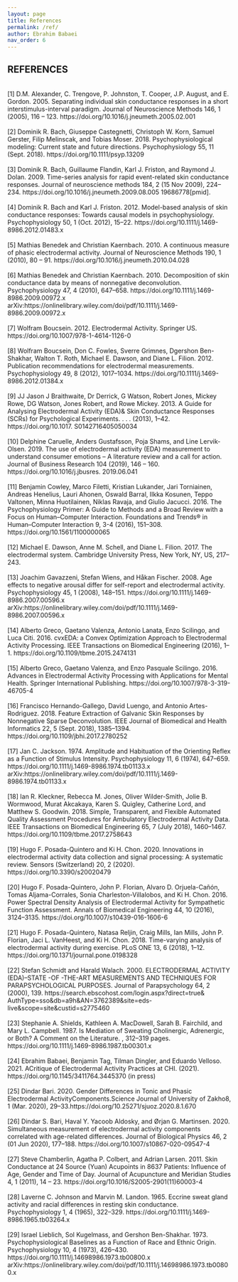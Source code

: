 ```yaml
---
layout: page
title: References
permalink: /ref/
author: Ebrahim Babaei
nav_order: 6
---
```

## REFERENCES
<br>
[1] D.M. Alexander, C. Trengove, P. Johnston, T. Cooper, J.P. August, and E. Gordon. 2005. Separating individual skin conductance responses in a short
interstimulus-interval paradigm. Journal of Neuroscience Methods 146, 1 (2005), 116 – 123. https://doi.org/10.1016/j.jneumeth.2005.02.001
<br><br>
[2] Dominik R. Bach, Giuseppe Castegnetti, Christoph W. Korn, Samuel Gerster, Filip Melinscak, and Tobias Moser. 2018. Psychophysiological modeling:
Current state and future directions. Psychophysiology 55, 11 (Sept. 2018). https://doi.org/10.1111/psyp.13209
<br><br>
[3] Dominik R. Bach, Guillaume Flandin, Karl J. Friston, and Raymond J. Dolan. 2009. Time-series analysis for rapid event-related skin conductance
responses. Journal of neuroscience methods 184, 2 (15 Nov 2009), 224–234. https://doi.org/10.1016/j.jneumeth.2009.08.005 19686778[pmid].
<br><br>
[4] Dominik R. Bach and Karl J. Friston. 2012. Model-based analysis of skin conductance responses: Towards causal models in psychophysiology.
Psychophysiology 50, 1 (Oct. 2012), 15–22. https://doi.org/10.1111/j.1469-8986.2012.01483.x
<br><br>
[5] Mathias Benedek and Christian Kaernbach. 2010. A continuous measure of phasic electrodermal activity. Journal of Neuroscience Methods 190, 1
(2010), 80 – 91. https://doi.org/10.1016/j.jneumeth.2010.04.028
<br><br>
[6] Mathias Benedek and Christian Kaernbach. 2010. Decomposition of skin conductance data by means of nonnegative deconvolution. Psychophysiology
47, 4 (2010), 647–658. https://doi.org/10.1111/j.1469-8986.2009.00972.x arXiv:https://onlinelibrary.wiley.com/doi/pdf/10.1111/j.1469-8986.2009.00972.x
<br><br>
[7] Wolfram Boucsein. 2012. Electrodermal Activity. Springer US. https://doi.org/10.1007/978-1-4614-1126-0
<br><br>
[8] Wolfram Boucsein, Don C. Fowles, Sverre Grimnes, Dgershon Ben-Shakhar, Walton T. Roth, Michael E. Dawson, and Diane L. Filion. 2012. Publication
recommendations for electrodermal measurements. Psychophysiology 49, 8 (2012), 1017–1034. https://doi.org/10.1111/j.1469-8986.2012.01384.x
<br><br>
[9] JJ Jason J Braithwaite, Dr Derrick, G Watson, Robert Jones, Mickey Rowe, DG Watson, Jones Robert, and Rowe Mickey. 2013. A Guide for Analysing
Electrodermal Activity (EDA)& Skin Conductance Responses (SCRs) for Psychological Experiments. . . . (2013), 1–42. https://doi.org/10.1017.
S0142716405050034
<br><br>
[10] Delphine Caruelle, Anders Gustafsson, Poja Shams, and Line Lervik-Olsen. 2019. The use of electrodermal activity (EDA) measurement to understand
consumer emotions – A literature review and a call for action. Journal of Business Research 104 (2019), 146 – 160. https://doi.org/10.1016/j.jbusres.
2019.06.041
<br><br>
[11] Benjamin Cowley, Marco Filetti, Kristian Lukander, Jari Torniainen, Andreas Henelius, Lauri Ahonen, Oswald Barral, Ilkka Kosunen, Teppo Valtonen,
Minna Huotilainen, Niklas Ravaja, and Giulio Jacucci. 2016. The Psychophysiology Primer: A Guide to Methods and a Broad Review with a Focus on
Human–Computer Interaction. Foundations and Trends® in Human–Computer Interaction 9, 3-4 (2016), 151–308. https://doi.org/10.1561/1100000065
<br><br>
[12] Michael E. Dawson, Anne M. Schell, and Diane L. Filion. 2017. The electrodermal system. Cambridge University Press, New York, NY, US, 217–243.
<br><br>
[13] Joachim Gavazzeni, Stefan Wiens, and Håkan Fischer. 2008. Age effects to negative arousal differ for self-report and electrodermal activity.
Psychophysiology 45, 1 (2008), 148–151. https://doi.org/10.1111/j.1469-8986.2007.00596.x arXiv:https://onlinelibrary.wiley.com/doi/pdf/10.1111/j.1469-
8986.2007.00596.x
<br><br>
[14] Alberto Greco, Gaetano Valenza, Antonio Lanata, Enzo Scilingo, and Luca Citi. 2016. cvxEDA: a Convex Optimization Approach to Electrodermal
Activity Processing. IEEE Transactions on Biomedical Engineering (2016), 1–1. https://doi.org/10.1109/tbme.2015.2474131
<br><br>
[15] Alberto Greco, Gaetano Valenza, and Enzo Pasquale Scilingo. 2016. Advances in Electrodermal Activity Processing with Applications for Mental Health.
Springer International Publishing. https://doi.org/10.1007/978-3-319-46705-4
<br><br>
[16] Francisco Hernando-Gallego, David Luengo, and Antonio Artes-Rodriguez. 2018. Feature Extraction of Galvanic Skin Responses by Nonnegative
Sparse Deconvolution. IEEE Journal of Biomedical and Health Informatics 22, 5 (Sept. 2018), 1385–1394. https://doi.org/10.1109/jbhi.2017.2780252
<br><br>
[17] Jan C. Jackson. 1974. Amplitude and Habituation of the Orienting Reflex as a Function of Stimulus Intensity. Psychophysiology 11, 6 (1974), 647–659.
https://doi.org/10.1111/j.1469-8986.1974.tb01133.x arXiv:https://onlinelibrary.wiley.com/doi/pdf/10.1111/j.1469-8986.1974.tb01133.x
<br><br>
[18] Ian R. Kleckner, Rebecca M. Jones, Oliver Wilder-Smith, Jolie B. Wormwood, Murat Akcakaya, Karen S. Quigley, Catherine Lord, and Matthew S.
Goodwin. 2018. Simple, Transparent, and Flexible Automated Quality Assessment Procedures for Ambulatory Electrodermal Activity Data. IEEE
Transactions on Biomedical Engineering 65, 7 (July 2018), 1460–1467. https://doi.org/10.1109/tbme.2017.2758643
<br><br>
[19] Hugo F. Posada-Quintero and Ki H. Chon. 2020. Innovations in electrodermal activity data collection and signal processing: A systematic review.
Sensors (Switzerland) 20, 2 (2020). https://doi.org/10.3390/s20020479
<br><br>
[20] Hugo F. Posada-Quintero, John P. Florian, Alvaro D. Orjuela-Cañón, Tomas Aljama-Corrales, Sonia Charleston-Villalobos, and Ki H. Chon. 2016.
Power Spectral Density Analysis of Electrodermal Activity for Sympathetic Function Assessment. Annals of Biomedical Engineering 44, 10 (2016),
3124–3135. https://doi.org/10.1007/s10439-016-1606-6
<br><br>
[21] Hugo F. Posada-Quintero, Natasa Reljin, Craig Mills, Ian Mills, John P. Florian, Jaci L. VanHeest, and Ki H. Chon. 2018. Time-varying analysis of
electrodermal activity during exercise. PLoS ONE 13, 6 (2018), 1–12. https://doi.org/10.1371/journal.pone.0198328
<br><br>
[22] Stefan Schmidt and Harald Walach. 2000. ELECTRODERMAL ACTIVITY (EDA)–STATE -OF -THE-ART MEASUREMENTS AND TECHNIQUES
FOR PARAPSYCHOLOGICAL PURPOSES. Journal of Parapsychology 64, 2 (2000), 139. https://search.ebscohost.com/login.aspx?direct=true&
AuthType=sso&db=a9h&AN=3762389&site=eds-live&scope=site&custid=s2775460
<br><br>
[23] Stephanie A. Shields, Kathleen A. MacDowell, Sarah B. Fairchild, and Mary L. Campbell. 1987. Is Mediation of Sweating Cholinergic, Adrenergic, or
Both? A Comment on the Literature. , 312–319 pages. https://doi.org/10.1111/j.1469-8986.1987.tb00301.x
<br><br>
[24] Ebrahim Babaei, Benjamin Tag, Tilman Dingler, and Eduardo Velloso. 2021. ACritique of Electrodermal Activity Practices at CHI. (2021).   https://doi.org/10.1145/3411764.3445370 (in press)
<br><br>
[25] Dindar Bari. 2020. Gender Differences in Tonic and Phasic Electrodermal ActivityComponents.Science Journal of University of Zakho8, 1 (Mar. 2020), 29–33.https://doi.org/10.25271/sjuoz.2020.8.1.670
<br><br>
[26] Dindar S. Bari, Haval Y. Yacoob Aldosky, and Ørjan G. Martinsen. 2020. Simultaneous measurement of electrodermal activity components correlated with
age-related differences. Journal of Biological Physics 46, 2 (01 Jun 2020), 177–188.
https://doi.org/10.1007/s10867-020-09547-4
<br><br>
[27] Steve Chamberlin, Agatha P. Colbert, and Adrian Larsen. 2011. Skin Conductance at 24 Source (Yuan) Acupoints in 8637 Patients: Influence of Age, Gender and Time of Day. Journal of Acupuncture and Meridian Studies 4, 1 (2011), 14 – 23. https://doi.org/10.1016/S2005-2901(11)60003-4
<br><br>
[28] Laverne C. Johnson and Marvin M. Landon. 1965. Eccrine sweat gland activity and racial differences in resting skin conductance. Psychophysiology 1, 4 (1965), 322–329. https://doi.org/10.1111/j.1469-8986.1965.tb03264.x
<br><br>
[29]  Israel Lieblich, Sol Kugelmass, and Gershon Ben-Shakhar. 1973. Psychophysiological Baselines as a Function of Race and Ethnic Origin.
Psychophysiology 10, 4 (1973), 426–430. https://doi.org/10.1111/j.14698986.1973.tb00800.x arXiv:https://onlinelibrary.wiley.com/doi/pdf/10.1111/j.14698986.1973.tb00800.x